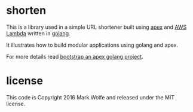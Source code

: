 # shorten

This is a library used in a simple URL shortener built using [apex](http://apex.run) and [AWS Lambda](https://aws.amazon.com/lambda/) written in [golang](http://golang.org). 

It illustrates how to build modular applications using golang and apex. 

For more details read [bootstrap an apex golang project](https://www.wolfe.id.au/2016/08/13/bootstrap-an-apex-golang-project/).

# license

This code is Copyright 2016 Mark Wolfe and released under the MIT license.